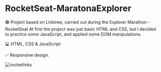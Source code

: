 # RocketSeat-MaratonaExplorer


🟢 Project based on Linktree, carried out during the Explorer Marathon - RocketSeat
At first the project was just basic HTML and CSS, but I decided to practice some JavaScript, and applied some DOM manipulations.

💻 HTML, CSS & JavaScript

✅ Responsive design.


![rocketlinks](https://user-images.githubusercontent.com/104650390/177771878-1706b6f2-f0dd-43bf-abc6-56af8bf9a3f2.png)

